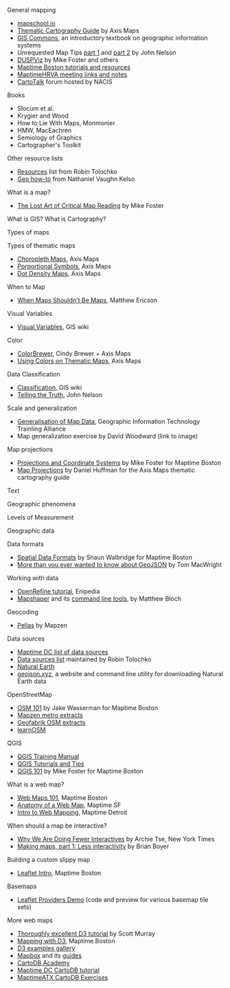 General mapping

- [mapschool.io](http://mapschool.io/)
- [Thematic Cartography Guide](http://axismaps.com/guide) by Axis Maps
- [GIS Commons](http://giscommons.org/introduction-concepts/), an introductory textbook on geographic information systems
- Unrequested Map Tips [part 1](http://uxblog.idvsolutions.com/2013/10/20-unrequested-map-tips-part-1.html) and [part 2](http://uxblog.idvsolutions.com/2013/11/20-unrequested-map-tips-part-2.html) by John Nelson
- [DUSPViz](http://duspviz.mit.edu/) by Mike Foster and others
- [Maptime Boston tutorials and resources](http://maptimeboston.github.io/resources)
- [MaptimeHRVA meeting links and notes](https://github.com/maptime/hrva/blob/master/meetings.md)
- [CartoTalk](http://www.cartotalk.com/) forum hosted by NACIS

Books

- Slocum et al.
- Krygier and Wood
- How to Lie With Maps, Monmonier
- HMW, MacEachren
- Semiology of Graphics
- Cartographer's Toolkit

Other resource lists

- [Resources](http://tolomaps.com/resources/) list from Robin Tolochko
- [Geo how-to](https://github.com/nvkelso/geo-how-to) from Nathaniel Vaughn Kelso

What is a map?

- [The Lost Art of Critical Map Reading](http://www.graphicarto.com/the-lost-art-of-critical-map-reading/) by Mike Foster

What is GIS? What is Cartography?

Types of maps

Types of thematic maps

- [Choropleth Maps](http://www.axismaps.com/guide/choropleth/), Axis Maps
- [Porportional Symbols](http://www.axismaps.com/guide/choropleth/), Axis Maps
- [Dot Density Maps](http://www.axismaps.com/guide/dot_density/), Axis Maps

When to Map

- [When Maps Shouldn't Be Maps](http://www.ericson.net/content/2011/10/when-maps-shouldnt-be-maps/), Matthew Ericson

Visual Variables

- [Visual Variables](http://www.axismaps.com/guide/color_schemes/), GIS wiki

Color

- [ColorBrewer](http://colorbrewer.org), Cindy Brewer + Axis Maps
- [Using Colors on Thematic Maps](http://www.axismaps.com/guide/color_schemes/), Axis Maps

Data Classification

- [Classification](http://wiki.gis.com/wiki/index.php/Classification), GIS wiki
- [Telling the Truth](http://uxblog.idvsolutions.com/2011/10/telling-truth.html), John Nelson

Scale and generalization

- [Generalisation of Map Data](http://www.gitta.info/Generalisati/en/html/index.html), Geographic Information Technology Trainling Alliance
- Map generalization exercise by David Woodward (link to image)

Map projections

- [Projections and Coordinate Systems](http://mjfoster83.github.io/projections/index.html#/) by Mike Foster for Maptime Boston
- [Map Projections](http://www.axismaps.com/guide/projections/) by Daniel Huffman for the Axis Maps thematic cartography guide

Text

Geographic phenomena

Levels of Measurement

Geographic data

Data formats

- [Spatial Data Formats](https://4326.us/maptime-data-formats/#/) by Shaun Walbridge for Maptime Boston
- [More than you ever wanted to know about GeoJSON](http://www.macwright.org/2015/03/23/geojson-second-bite.html) by Tom MacWright

Working with data

- [OpenRefine tutorial](http://enipedia.tudelft.nl/wiki/Google_Refine_Tutorial), Enipedia
- [Mapshaper](http://mapshaper.org/) and its [command line tools](https://github.com/mbloch/mapshaper), by Matthew Bloch

Geocoding

- [Pelias](https://github.com/pelias/pelias) by Mapzen

Data sources

- [Maptime DC list of data sources](https://github.com/maptime/dc/wiki/Geodata-Sources)
- [Data sources list](http://tolomaps.com/resources/#data) maintained by Robin Tolochko
- [Natural Earth](http://www.naturalearthdata.com/)
- [geojson.xyz](http://geojson.xyz/), a website and command line utility for downloading Natural Earth data

OpenStreetMap

- [OSM 101](http://maptimeboston.github.io/osm-101/#0) by Jake Wasserman for Maptime Boston
- [Mapzen metro extracts](https://mapzen.com/data/metro-extracts/)
- [Geofabrik OSM extracts](https://download.geofabrik.de/)
- [learnOSM](http://learnosm.org/en/)

QGIS

- [QGIS Training Manual](http://docs.qgis.org/2.8/en/docs/training_manual/index.html)
- [QGIS Tutorials and Tips](http://www.qgistutorials.com/en/index.html)
- [QGIS 101](http://maptimeboston.github.io/qgis-101/#0) by Mike Foster for Maptime Boston

What is a web map?

- [Web Maps 101](https://github.com/maptimeBoston/web-maps-101), Maptime Boston
- [Anatomy of a Web Map](http://maptime.io/anatomy-of-a-web-map/), Maptime SF
- [Intro to Web Mapping](https://github.com/maptimedet/intro-web-mapping), Maptime Detroit

When should a map be interactive?

- [Why We Are Doing Fewer Interactives](https://github.com/archietse/malofiej-2016/blob/master/tse-malofiej-2016-slides.pdf) by Archie Tse, New York Times
- [Making maps, part 1: Less interactivity](http://blog.apps.chicagotribune.com/2011/03/08/making-maps-1/) by Brian Boyer

Building a custom slippy map

- [Leaflet Intro](http://maptimeboston.github.io/leaflet-intro/), Maptime Boston

Basemaps

- [Leaflet Providers Demo](https://leaflet-extras.github.io/leaflet-providers/preview/) (code and preview for various basemap tile sets)

More web maps

- [Thoroughly excellent D3 tutorial](http://alignedleft.com/tutorials/d3) by Scott Murray
- [Mapping with D3](http://alignedleft.com/tutorials/d3), Maptime Boston
- [D3 examples gallery](https://github.com/mbostock/d3/wiki/Gallery)
- [Mapbox](https://www.mapbox.com/) and its [guides](https://www.mapbox.com/help)
- [CartoDB Academy](http://academy.cartodb.com/courses/design-for-beginners/)
- [Maptime DC CartoDB tutorial](https://github.com/maptime/dc/wiki/CartoDB-Tutorial---February-23,-2016)
- [MaptimeATX CartoDB Exercises](http://maptimeatx.github.io/cartodb-exercises/)